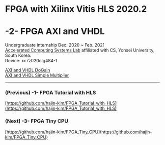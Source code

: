 # FPGA with Xilinx Vitis HLS 2020.2
# -2- FPGA AXI and VHDL

Undergraduate internship Dec. 2020 ~ Feb. 2021  
[Accelerated Computing Systems Lab](http://acsys.yonsei.ac.kr/) affiliated with CS, Yonsei University, South Korea.  
Device: xc7z020clg484-1  

[AXI and VHDL DoGain](AXI%20and%20VHDL%20DoGain.md)  
[AXI and VHDL Simple Multiplier](AXI%20and%20VHDL%20Simple%20Multiplier.md)  

---

### (Previous) -1- FPGA Tutorial with HLS

[https://github.com/hajin-kim/FPGA_Tutorial_with_HLS](https://github.com/hajin-kim/FPGA_Tutorial_with_HLS)  

### (Next) -3- FPGA Tiny CPU

[https://github.com/hajin-kim/FPGA_Tiny_CPU](https://github.com/hajin-kim/FPGA_Tiny_CPU)  
